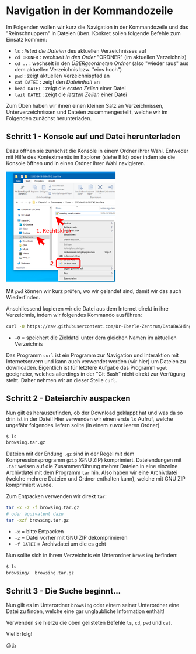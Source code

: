 # Navigation in der Kommandozeile

Im Folgenden wollen wir kurz die Navigation in der Kommandozeile und das "Reinschnuppern" in Dateien üben.
Konkret sollen folgende Befehle zum Einsatz kommen:

-   `ls` : *listed die Dateien* des aktuellen Verzeichnisses auf
-   `cd ORDNER` : *wechselt in den Order* "ORDNER" (im aktuellen Verzeichnis)
-   `cd ..` : wechselt in den *ÜBERgeordneten Ordner* (also "wieder raus" aus dem aktuellen Verzeichnis bzw. "eins hoch")
-   `pwd` : zeigt aktuellen Verzeichnispfad an
-   `cat DATEI` : zeigt den *Dateiinhalt* an
-   `head DATEI` : zeigt die *ersten Zeilen* einer Datei
-   `tail DATEI` : zeigt die *letzten Zeilen* einer Datei

Zum Üben haben wir ihnen einen kleinen Satz an Verzeichnissen, Unterverzeichnissen und Dateien zusammengestellt, welche wir im Folgenden zunächst herunterladen.

## Schritt 1 - Konsole auf und Datei herunterladen

Dazu öffnen sie zunächst die Konsole in einem Ordner ihrer Wahl.
Entweder mit Hilfe des Kontextmenüs im Explorer (siehe Bild) oder indem sie die Konsole öffnen und in einen Ordner ihrer Wahl navigieren.

[<img src="git-bash-via-context-menu.png" width="300"/>](git-bash-via-context-menu.png)

Mit `pwd` können wir kurz prüfen, wo wir gelandet sind, damit wir das auch Wiederfinden.

Anschliessend kopieren wir die Datei aus dem Internet direkt in ihre Verzeichnis, indem wir folgendes Kommando ausführen:

```sh
curl -O https://raw.githubusercontent.com/Dr-Eberle-Zentrum/DataBASHing/bash-workshop/bash-workshop/browsing.tar.gz
```

-   `-O` = speichert die Zieldatei unter dem gleichen Namen im aktuellen Verzeichnis

Das Programm `curl` ist ein Programm zur Navigation und Interaktion mit Internetservern und kann auch verwendet werden (wir hier) um Dateien zu downloaden.
Eigentlich ist für letztere Aufgabe das Programm `wget` geeigneter, welches allerdings in der "Git Bash" nicht direkt zur Verfügung steht.
Daher nehmen wir an dieser Stelle `curl`.

## Schritt 2 - Dateiarchiv auspacken

Nun gilt es herauszufinden, ob der Download geklappt hat und was da so drin ist in der Datei!
Hier verwenden wir einen erste `ls` Aufruf, welche ungefähr folgendes liefern sollte (in einem zuvor leeren Ordner).

```sh
$ ls
browsing.tar.gz

```

Dateien mit der Endung `.gz` sind in der Regel mit dem Kompressionsprogramm `gzip` (GNU ZIP) komprimiert.
Dateiendungen mit `.tar` weisen auf die Zusammenführung mehrer Dateien in eine einzelne Archivdatei mit dem Programm `tar` hin.
Also haben wir eine Archivdatei (welche mehrere Dateien und Ordner enthalten kann), welche mit GNU ZIP komprimiert wurde.

Zum Entpacken verwenden wir direkt `tar`:

```sh
tar -x -z -f browsing.tar.gz
# oder äquivalent dazu
tar -xzf browsing.tar.gz
```

-   `-x` = bitte Entpacken
-   `-z` = Datei vorher mit GNU ZIP dekomprimieren
-   `-f DATEI` = Archivdatei um die es geht

Nun sollte sich in ihrem Verzeichnis ein Unterordner `browsing` befinden:

```sh
$ ls
browsing/  browsing.tar.gz

```

## Schritt 3 - Die Suche beginnt...

Nun gilt es im Unterordner `browsing` oder einem seiner Unterordner eine Datei zu finden, welche eine gar unglaubliche Information enthält!

Verwenden sie hierzu die oben gelisteten Befehle `ls`, `cd`, `pwd` und `cat`.

Viel Erfolg!

😉👍


